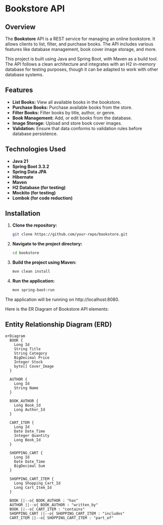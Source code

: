 # Bookstore API

## Overview


The **Bookstore** API is a REST service for managing an online bookstore. It allows clients to list, filter, and purchase books. The API includes various features like database management, book cover image storage, and more.

This project is built using Java and Spring Boot, with Maven as a build tool. The API follows a clean architecture and integrates with an H2 in-memory database for testing purposes, though it can be adapted to work with other database systems.

## Features

- **List Books:** View all available books in the bookstore.
- **Purchase Books:** Purchase available books from the store.
- **Filter Books:** Filter books by title, author, or genre.
- **Book Management:** Add, or edit books from the database.
- **Image Storage:** Upload and store book cover images.
- **Validation:** Ensure that data conforms to validation rules before database persistence.

## Technologies Used

- **Java 21**
- **Spring Boot 3.3.2**
- **Spring Data JPA**
- **Hibernate**
- **Maven**
- **H2 Database (for testing)**
- **Mockito (for testing)**
- **Lombok (for code reduction)**

## Installation

1. **Clone the repository:**
   ```bash
   git clone https://github.com/your-repo/bookstore.git
2. **Navigate to the project directory:**
   ```bash
   cd bookstore
3. **Build the project using Maven:**
   ```bash
   mvn clean install
4. **Run the application:**
   ```bash
   mvn spring-boot:run

The application will be running on http://localhost:8080.

Here is the ER Diagram of Bookstore API elements:
## Entity Relationship Diagram (ERD)

```mermaid
erDiagram
  BOOK {
    Long Id
    String Title
    String Category
    BigDecimal Price
    Integer Stock
    byte[] Cover_Image
  }

  AUTHOR {
    Long Id
    String Name
  }

  BOOK_AUTHOR {
    Long Book_Id
    Long Author_Id
  }

  CART_ITEM {
    Long Id
    Date Date_Time
    Integer Quantity
    Long Book_Id
  }

  SHOPPING_CART {
    Long Id
    Date Date_Time
    BigDecimal Sum
  }

  SHOPPING_CART_ITEM {
    Long Shopping_Cart_Id
    Long Cart_Item_Id
  }

  BOOK ||--o{ BOOK_AUTHOR : "has"
  AUTHOR ||--o{ BOOK_AUTHOR : "written_by"
  BOOK ||--o{ CART_ITEM : "contains"
  SHOPPING_CART ||--o{ SHOPPING_CART_ITEM : "includes"
  CART_ITEM ||--o{ SHOPPING_CART_ITEM : "part_of"
